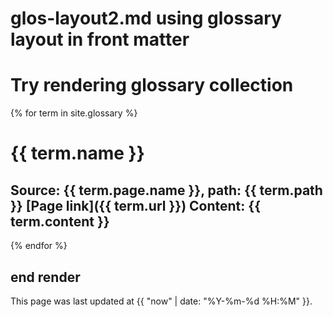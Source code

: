 # glos-layout2.md using glossary layout in front matter
# Try rendering glossary collection
{% for term in site.glossary %}
  # {{ term.name }}
  Source: {{ term.page.name }}, path: {{ term.path }}
  [Page link]({{ term.url }})
  Content:
  {{ term.content }}
  ---
{% endfor %}

## end render

This page was last updated at {{ "now" | date: "%Y-%m-%d %H:%M" }}.
